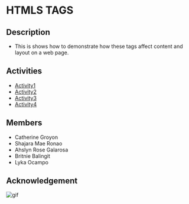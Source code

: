 # HTMLS TAGS

## Description
- This is shows how to demonstrate how these tags affect content and layout on a web page.
## Activities
* [Activity1](https://github.com/Britniebalingit/LaboratoryActivity1/blob/main/activity1.html)
* [Activity2](https://britniebalingit.github.io/LaboratoryActivity1/)
* [Activity3](https://github.com/Britniebalingit/LaboratoryActivity1/blob/main/activity-3.html)
* [Activity4](https://github.com/Britniebalingit/LaboratoryActivity1/blob/main/activity4.html)
## Members
* Catherine Groyon
* Shajara Mae Ronao
* Ahslyn Rose Galarosa
* Britnie Balingit
* Lyka Ocampo
## Acknowledgement
![gif](https://gifdb.com/images/high/you-are-the-princess-animated-text-pink-tiara-rp4d1havt3s3uroi.webp)


